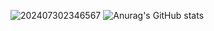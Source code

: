 ![202407302346567](https://img.picgo.net/2024/07/30/202407302346567f4a1386513a36196.png)
![Anurag's GitHub stats](https://github-readme-stats.vercel.app/api?username=baobaoJK&bg_color=#5BD4CE,#FF80AB&theme=radical)

